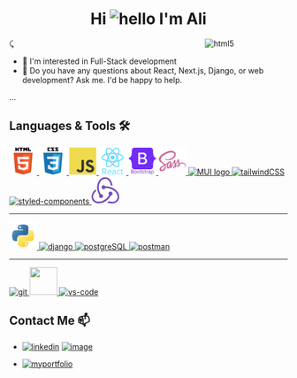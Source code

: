 <h1 align="center">Hi <span><img src="https://upload.wikimedia.org/wikipedia/commons/thumb/3/38/Emoji_u1f64b.svg/768px-Emoji_u1f64b.svg.png" alt="hello" width="90" /></span> I'm Ali</h1>

  <a target="_blank" rel="noopener noreferrer">
    <img src="https://media2.giphy.com/media/ImmvDZ2c9xPR8gDvHV/giphy.webp?cid=ecf05e47h7gpuikpuhelnmay2977bsi96ac00ug4s8nysh9r&rid=giphy.webp&ct=s" alt="html5" width="150" align="right" />
  </a>
<span>&#10553;</span>

- 👀 I'm interested in Full-Stack development
- 💬 Do you have any questions about React, Next.js, Django, or web development? Ask me. I'd be happy to help.

<span>&#8230;</span>

## Languages & Tools  🛠

<p align="left">
  <a href="https://www.w3.org/html/" target="_blank" rel="noopener noreferrer">
    <img src="https://raw.githubusercontent.com/devicons/devicon/master/icons/html5/html5-original-wordmark.svg" alt="html5" width="50" height="50"/>
  </a>
  <a href="https://www.w3schools.com/css/" target="_blank" rel="noopener noreferrer">
    <img src="https://raw.githubusercontent.com/devicons/devicon/master/icons/css3/css3-original-wordmark.svg" alt="css3" width="50" height="50"/>
  </a>
  <a href="https://developer.mozilla.org/en-US/docs/Web/JavaScript" target="_blank" rel="noopener noreferrer">
    <img src="https://raw.githubusercontent.com/devicons/devicon/master/icons/javascript/javascript-original.svg" alt="javascript" width="50" height="50"/>
  </a> 
  <a href="https://reactjs.org/" target="_blank" rel="noopener noreferrer">
    <img src="https://raw.githubusercontent.com/devicons/devicon/master/icons/react/react-original-wordmark.svg" alt="react" width="50" height="50"/>
  </a>
   <a href="https://getbootstrap.com" target="_blank" rel="noopener noreferrer">
    <img src="https://raw.githubusercontent.com/devicons/devicon/master/icons/bootstrap/bootstrap-plain-wordmark.svg" alt="bootstrap" width="50" height="50"/>
  </a>
  <a href="https://sass-lang.com" target="_blank" rel="noopener noreferrer">
    <img src="https://raw.githubusercontent.com/devicons/devicon/master/icons/sass/sass-original.svg" alt="sass" width="50" height="50"/>
  </a>
  <a href="https://mui.com/" rel="noopener noreferrer" target="_blank">
    <img src="https://mui.com/static/logo.png" alt="MUI logo" width="50" height="50"/>
  </a>
  <a href="https://tailwindcss.com/" target="_blank" rel="noopener noreferrer">
    <img alt="tailwindCSS" src="https://upload.wikimedia.org/wikipedia/commons/thumb/d/d5/Tailwind_CSS_Logo.svg/2048px-Tailwind_CSS_Logo.svg.png" width="50" height="50"/>
  </a>
  <a href="https://www.styled-components.com" target="_blank" rel="noopener noreferrer">
    <img alt="styled-components" src="https://raw.githubusercontent.com/styled-components/brand/master/styled-components.png" width="50" height="50" />
  </a>
  <a href="https://redux.js.org" target="_blank" rel="noopener noreferrer">
    <img src="https://raw.githubusercontent.com/devicons/devicon/master/icons/redux/redux-original.svg" alt="redux" width="50" height="50"/>
  </a>
  <hr/>
  <a href="https://www.python.org" target="_blank" rel="noopener noreferrer">
    <img src="https://raw.githubusercontent.com/devicons/devicon/master/icons/python/python-original.svg" alt="python" width="50" height="50"/>
  </a>
  <a href="https://www.djangoproject.com/" target="_blank" rel="noopener noreferrer">
    <img src="https://cdn.worldvectorlogo.com/logos/django.svg" alt="django" width="50" height="50"/>
  </a>
  <a href="https://www.postgresql.org/" target="_blank" rel="noopener noreferrer"> 
    <img src="https://upload.wikimedia.org/wikipedia/commons/thumb/2/29/Postgresql_elephant.svg/1985px-Postgresql_elephant.svg.png" alt="postgreSQL" width="50" height="50"/>
  </a>
  <a href="https://postman.com" target="_blank" rel="noopener noreferrer">
    <img src="https://www.vectorlogo.zone/logos/getpostman/getpostman-icon.svg" alt="postman" width="50" height="50"/>
  </a>
  <hr/>
  <a href="https://git-scm.com/" target="_blank" rel="noopener noreferrer">
    <img src="https://www.vectorlogo.zone/logos/git-scm/git-scm-icon.svg" alt="git" width="50" height="50"/>
  </a>
  <a href="#" target="_blank" rel="noopener noreferrer">
    <img src="https://www.svgrepo.com/show/354354/slack-icon.svg" width="50" height="50"/>
  </a>
  <a href="#" target="_blank" rel="noopener noreferrer">
    <img src="https://upload.wikimedia.org/wikipedia/commons/thumb/9/9a/Visual_Studio_Code_1.35_icon.svg/2048px-Visual_Studio_Code_1.35_icon.svg.png" alt="vs-code" width="50" height="50"/>
  </a>
</p>

## Contact Me  📫

- [![linkedin](https://img.shields.io/badge/linkedin-0A66C2?style=for-the-badge&logo=linkedin&logoColor=white)](https://www.linkedin.com/in/aliaydogdu/) [![image](https://img.shields.io/badge/Gmail-D14836?style=for-the-badge&logo=gmail&logoColor=white)](mailto:aliaydogdu105@gmail.com)

- <a href="https://aliaydogdu.netlify.app/" target="_blank" rel="noopener noreferrer">
    <img src="https://www.nicepng.com/png/full/111-1112693_portfolio-my-portfolio.png" alt="myportfolio" width="90" />
  </a>
